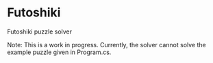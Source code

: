 # Futoshiki
Futoshiki puzzle solver

Note: This is a work in progress. Currently, the solver cannot solve the example puzzle given in Program.cs.